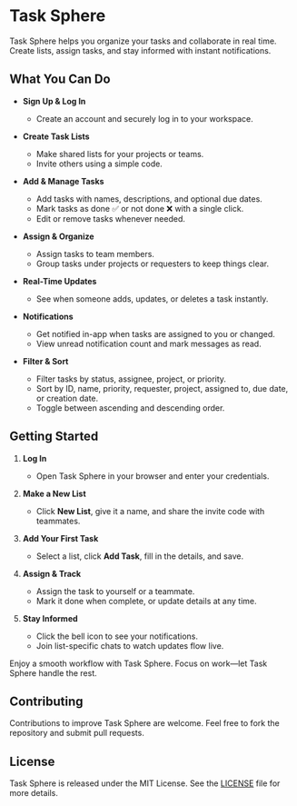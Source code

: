 # Task Sphere

Task Sphere helps you organize your tasks and collaborate in real time. Create lists, assign tasks, and stay informed with instant notifications.

## What You Can Do

* **Sign Up & Log In**

  * Create an account and securely log in to your workspace.

* **Create Task Lists**

  * Make shared lists for your projects or teams.
  * Invite others using a simple code.

* **Add & Manage Tasks**

  * Add tasks with names, descriptions, and optional due dates.
  * Mark tasks as done ✅ or not done ❌ with a single click.
  * Edit or remove tasks whenever needed.

* **Assign & Organize**

  * Assign tasks to team members.
  * Group tasks under projects or requesters to keep things clear.

* **Real-Time Updates**

  * See when someone adds, updates, or deletes a task instantly.

* **Notifications**

  * Get notified in-app when tasks are assigned to you or changed.
  * View unread notification count and mark messages as read.

* **Filter & Sort**

  * Filter tasks by status, assignee, project, or priority.
  * Sort by ID, name, priority, requester, project, assigned to, due date, or creation date.
  * Toggle between ascending and descending order.

## Getting Started

1. **Log In**

   * Open Task Sphere in your browser and enter your credentials.

2. **Make a New List**

   * Click **New List**, give it a name, and share the invite code with teammates.

3. **Add Your First Task**

   * Select a list, click **Add Task**, fill in the details, and save.

4. **Assign & Track**

   * Assign the task to yourself or a teammate.
   * Mark it done when complete, or update details at any time.

5. **Stay Informed**

   * Click the bell icon to see your notifications.
   * Join list-specific chats to watch updates flow live.

Enjoy a smooth workflow with Task Sphere. Focus on work—let Task Sphere handle the rest.

## Contributing

Contributions to improve Task Sphere are welcome. Feel free to fork the repository and submit pull requests.

## License

Task Sphere is released under the MIT License. See the [LICENSE](https://github.com/Fynn9563/Task-Sphere/blob/master/LICENSE) file for more details.
